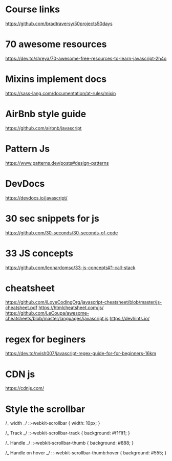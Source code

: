 # Course links

https://github.com/bradtraversy/50projects50days

# 70 awesome resources

https://dev.to/shreya/70-awesome-free-resources-to-learn-javascript-2h4o

# Mixins implement docs

https://sass-lang.com/documentation/at-rules/mixin

# AirBnb style guide

https://github.com/airbnb/javascript

# Pattern Js

https://www.patterns.dev/posts#design-patterns

# DevDocs

https://devdocs.io/javascript/

# 30 sec snippets for js

https://github.com/30-seconds/30-seconds-of-code

# 33 JS concepts

https://github.com/leonardomso/33-js-concepts#1-call-stack

# cheatsheet

https://github.com/iLoveCodingOrg/javascript-cheatsheet/blob/master/js-cheatsheet.pdf
https://htmlcheatsheet.com/js/
https://github.com/LeCoupa/awesome-cheatsheets/blob/master/languages/javascript.js
https://devhints.io/

# regex for beginers

https://dev.to/nvish007/javascript-regex-guide-for-for-beginners-16km

# CDN js
https://cdnjs.com/

# Style the scrollbar

/_ width _/
::-webkit-scrollbar {
width: 10px;
}

/_ Track _/
::-webkit-scrollbar-track {
background: #f1f1f1;
}

/_ Handle _/
::-webkit-scrollbar-thumb {
background: #888;
}

/_ Handle on hover _/
::-webkit-scrollbar-thumb:hover {
background: #555;
}
